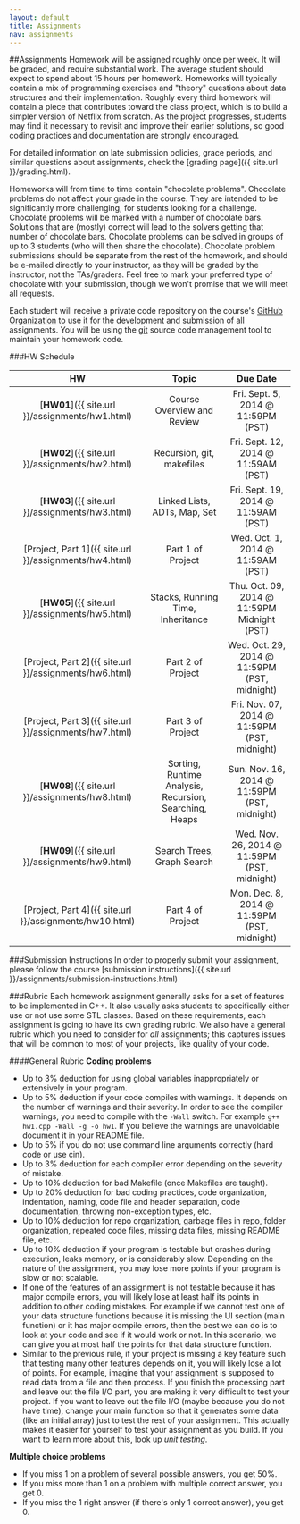```yaml
---
layout: default
title: Assignments
nav: assignments
---
```


##Assignments
Homework will be assigned roughly once per week. It will be graded, and require substantial work. The average student should expect to spend about 15 hours per homework. Homeworks will typically contain a mix of programming exercises and "theory" questions about data structures and their implementation. Roughly every third homework will contain a piece that contributes toward the class project, which is to build a simpler version of Netflix from scratch. As the project progresses, students may find it necessary to revisit and improve their earlier solutions, so good coding practices and documentation are strongly encouraged.

For detailed information on late submission policies, grace periods, and similar questions about assignments, check the [grading page]({{ site.url }}/grading.html).

Homeworks will from time to time contain "chocolate problems". Chocolate problems do not affect your grade in the course. They are intended to be significantly more challenging, for students looking for a challenge. Chocolate problems will be marked with a number of chocolate bars. Solutions that are (mostly) correct will lead to the solvers getting that number of chocolate bars. Chocolate problems can be solved in groups of up to 3 students (who will then share the chocolate). Chocolate problem submissions should be separate from the rest of the homework, and should be e-mailed directly to your instructor, as they will be graded by the instructor, not the TAs/graders. Feel free to mark your preferred type of chocolate with your submission, though we won't promise that we will meet all requests.

Each student will receive a private code repository on the course's [GitHub Organization](https://github.com/usc-csci104-fall2014) to use it for the development and submission of all assignments. You will be using the [git](http://git-scm.com/) source code management tool to maintain your homework code. 

###HW Schedule

|                      HW                          |           Topic                             |                Due Date                  |
| :----------------------------------------------: | :-----------------------------------------: | :-------------------------------------:  |
| [**HW01**]({{ site.url }}/assignments/hw1.html)  | Course Overview and Review                  | Fri. Sept. 5, 2014 @ 11:59PM (PST)        |
| [**HW02**]({{ site.url }}/assignments/hw2.html)  | Recursion, git, makefiles                  | Fri. Sept. 12, 2014 @ 11:59AM (PST)
| [**HW03**]({{ site.url }}/assignments/hw3.html)  | Linked Lists, ADTs, Map, Set               | Fri. Sept. 19, 2014 @ 11:59AM (PST)        |
| [Project, Part 1]({{ site.url }}/assignments/hw4.html)  | Part 1 of Project  | Wed. Oct. 1, 2014 @ 11:59AM (PST)        |
| [**HW05**]({{ site.url }}/assignments/hw5.html)  | Stacks, Running Time, Inheritance           | Thu. Oct. 09, 2014 @ 11:59PM Midnight (PST)        |
| [Project, Part 2]({{ site.url }}/assignments/hw6.html)  | Part 2 of Project  | Wed. Oct. 29, 2014 @ 11:59PM (PST, midnight)        |
| [Project, Part 3]({{ site.url }}/assignments/hw7.html)  | Part 3 of Project  | Fri. Nov. 07, 2014 @ 11:59PM (PST, midnight)        |
| [**HW08**]({{ site.url }}/assignments/hw8.html)  | Sorting, Runtime Analysis, Recursion, Searching, Heaps | Sun. Nov. 16, 2014 @ 11:59PM (PST, midnight)        |
| [**HW09**]({{ site.url }}/assignments/hw9.html)  | Search Trees, Graph Search | Wed. Nov. 26, 2014 @ 11:59PM (PST, midnight)        |
| [Project, Part 4]({{ site.url }}/assignments/hw10.html)  | Part 4 of Project | Mon. Dec. 8, 2014 @ 11:59PM (PST, midnight)        |
  
###Submission Instructions
In order to properly submit your assignment, please follow the course [submission instructions]({{ site.url }}/assignments/submission-instructions.html)

###Rubric
Each homework assignment generally asks for a set of features to be
implemented in C++. It also usually asks students to specifically
either use or not use some STL classes. Based on these requirements,
each assignment is going to have its own grading rubric. We also have
a general rubric which you need to consider for *all* assignments;
this captures issues that will be common to most of your projects,
like quality of your code. 

####General Rubric
**Coding problems**

 + Up to 3% deduction for using global variables inappropriately or extensively in your program.
 + Up to 5% deduction if your code compiles with warnings. It depends on the number of warnings and their severity. In order to see the compiler warnings, you need to compile with the `-Wall` switch. For example `g++ hw1.cpp -Wall -g -o hw1`. If you believe the warnings are unavoidable document it in your README file.
 + Up to 5% if you do not use command line arguments correctly (hard code or use cin).
 + Up to 3% deduction for each compiler error depending on the severity of mistake.
 + Up to 10% deduction for bad Makefile (once Makefiles are taught).
 + Up to 20% deduction for bad coding practices, code organization, indentation, naming, code file and header separation, code documentation, throwing non-exception types, etc.
 + Up to 10% deduction for repo organization, garbage files in repo, folder organization, repeated code files, missing data files, missing README file, etc.
 + Up to 10% deduction if your program is testable but crashes during execution, leaks memory, or is considerably slow. Depending on the nature of the assignment, you may lose more points if your program is slow or not scalable.
 + If one of the features of an assignment is not testable because it has major compile errors, you will likely lose at least half its points in addition to other coding mistakes. For example if we cannot test one of your data structure functions because it is missing the UI section (main function) or it has major compile errors, then the best we can do is to look at your code and see if it would work or not. In this scenario, we can give you at most half the points for that data structure function.
 + Similar to the previous rule, if your project is missing a key feature such that testing many other features depends on it, you will likely lose a lot of points. For example, imagine that your assignment is supposed to read data from a file and then process. If you finish the processing part and leave out the file I/O part, you are making it very difficult to test your project. If you want to leave out the file I/O (maybe because you do not have time), change your main function so that it generates some data (like an initial array) just to test the rest of your assignment. This actually makes it easier for yourself to test your assignment as you build. If you want to learn more about this, look up *unit testing*.

**Multiple choice problems**

 + If you miss 1 on a problem of several possible answers, you get 50%.
 + If you miss more than 1 on a problem with multiple correct answer, you get 0.
 + If you miss the 1 right answer (if there's only 1 correct answer), you get 0.
